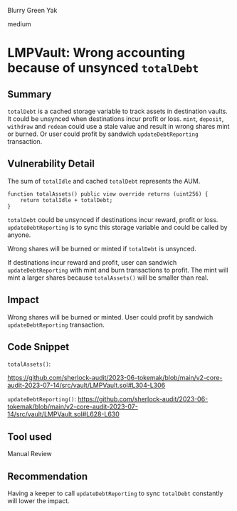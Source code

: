 Blurry Green Yak

medium

# LMPVault: Wrong accounting because of unsynced `totalDebt`
## Summary

`totalDebt` is a cached storage variable to track assets in destination vaults. It could be unsynced when destinations incur profit or loss. `mint`, `deposit`, `withdraw` and `redeam` could use a stale value and result in wrong shares mint or burned. Or user could profit by sandwich `updateDebtReporting` transaction.

## Vulnerability Detail

The sum of `totalIdle` and cached `totalDebt` represents the AUM.

```solidity
function totalAssets() public view override returns (uint256) {
    return totalIdle + totalDebt;
}
```

`totalDebt` could be unsynced if destinations incur reward, profit or loss. `updateDebtReporting` is to sync this storage variable  and could be called by anyone.

Wrong shares will be burned or minted if `totalDebt` is unsynced.

If destinations incur reward and profit, user can sandwich `updateDebtReporting` with mint and burn transactions to profit. The mint will mint a larger shares because `totalAssets()` will be smaller than real.

## Impact

Wrong shares will be burned or minted. User could profit by sandwich `updateDebtReporting` transaction.

## Code Snippet

`totalAssets()`:

https://github.com/sherlock-audit/2023-06-tokemak/blob/main/v2-core-audit-2023-07-14/src/vault/LMPVault.sol#L304-L306

`updateDebtReporting()`:
https://github.com/sherlock-audit/2023-06-tokemak/blob/main/v2-core-audit-2023-07-14/src/vault/LMPVault.sol#L628-L630

## Tool used

Manual Review

## Recommendation

Having a keeper to call `updateDebtReporting` to sync `totalDebt` constantly will lower the impact.